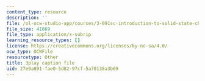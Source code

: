```yaml
---
content_type: resource
description: ''
file: /ol-ocw-studio-app/courses/3-091sc-introduction-to-solid-state-chemistry-fall-2010/27e9a891fae05d8297cf5a70138a3b69_LHRZLeQ2aaM.vtt
file_size: 41869
file_type: application/x-subrip
learning_resource_types: []
license: https://creativecommons.org/licenses/by-nc-sa/4.0/
ocw_type: OCWFile
resourcetype: Other
title: 3play caption file
uid: 27e9a891-fae0-5d82-97cf-5a70138a3b69
---
```

